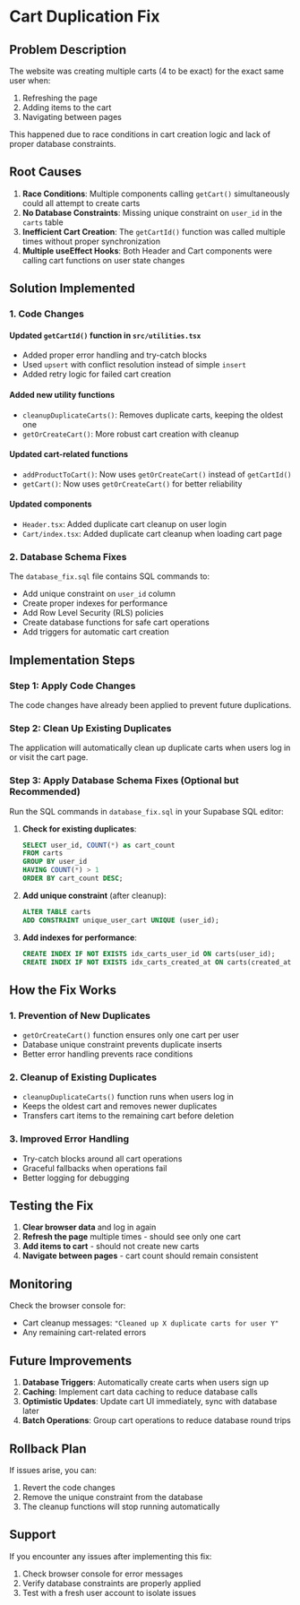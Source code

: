 # Cart Duplication Fix

## Problem Description

The website was creating multiple carts (4 to be exact) for the exact same user when:
1. Refreshing the page
2. Adding items to the cart
3. Navigating between pages

This happened due to race conditions in cart creation logic and lack of proper database constraints.

## Root Causes

1. **Race Conditions**: Multiple components calling `getCart()` simultaneously could all attempt to create carts
2. **No Database Constraints**: Missing unique constraint on `user_id` in the `carts` table
3. **Inefficient Cart Creation**: The `getCartId()` function was called multiple times without proper synchronization
4. **Multiple useEffect Hooks**: Both Header and Cart components were calling cart functions on user state changes

## Solution Implemented

### 1. Code Changes

#### Updated `getCartId()` function in `src/utilities.tsx`
- Added proper error handling and try-catch blocks
- Used `upsert` with conflict resolution instead of simple `insert`
- Added retry logic for failed cart creation

#### Added new utility functions
- `cleanupDuplicateCarts()`: Removes duplicate carts, keeping the oldest one
- `getOrCreateCart()`: More robust cart creation with cleanup

#### Updated cart-related functions
- `addProductToCart()`: Now uses `getOrCreateCart()` instead of `getCartId()`
- `getCart()`: Now uses `getOrCreateCart()` for better reliability

#### Updated components
- `Header.tsx`: Added duplicate cart cleanup on user login
- `Cart/index.tsx`: Added duplicate cart cleanup when loading cart page

### 2. Database Schema Fixes

The `database_fix.sql` file contains SQL commands to:
- Add unique constraint on `user_id` column
- Create proper indexes for performance
- Add Row Level Security (RLS) policies
- Create database functions for safe cart operations
- Add triggers for automatic cart creation

## Implementation Steps

### Step 1: Apply Code Changes
The code changes have already been applied to prevent future duplications.

### Step 2: Clean Up Existing Duplicates
The application will automatically clean up duplicate carts when users log in or visit the cart page.

### Step 3: Apply Database Schema Fixes (Optional but Recommended)
Run the SQL commands in `database_fix.sql` in your Supabase SQL editor:

1. **Check for existing duplicates**:
   ```sql
   SELECT user_id, COUNT(*) as cart_count
   FROM carts
   GROUP BY user_id
   HAVING COUNT(*) > 1
   ORDER BY cart_count DESC;
   ```

2. **Add unique constraint** (after cleanup):
   ```sql
   ALTER TABLE carts 
   ADD CONSTRAINT unique_user_cart UNIQUE (user_id);
   ```

3. **Add indexes for performance**:
   ```sql
   CREATE INDEX IF NOT EXISTS idx_carts_user_id ON carts(user_id);
   CREATE INDEX IF NOT EXISTS idx_carts_created_at ON carts(created_at);
   ```

## How the Fix Works

### 1. Prevention of New Duplicates
- `getOrCreateCart()` function ensures only one cart per user
- Database unique constraint prevents duplicate inserts
- Better error handling prevents race conditions

### 2. Cleanup of Existing Duplicates
- `cleanupDuplicateCarts()` function runs when users log in
- Keeps the oldest cart and removes newer duplicates
- Transfers cart items to the remaining cart before deletion

### 3. Improved Error Handling
- Try-catch blocks around all cart operations
- Graceful fallbacks when operations fail
- Better logging for debugging

## Testing the Fix

1. **Clear browser data** and log in again
2. **Refresh the page** multiple times - should see only one cart
3. **Add items to cart** - should not create new carts
4. **Navigate between pages** - cart count should remain consistent

## Monitoring

Check the browser console for:
- Cart cleanup messages: `"Cleaned up X duplicate carts for user Y"`
- Any remaining cart-related errors

## Future Improvements

1. **Database Triggers**: Automatically create carts when users sign up
2. **Caching**: Implement cart data caching to reduce database calls
3. **Optimistic Updates**: Update cart UI immediately, sync with database later
4. **Batch Operations**: Group cart operations to reduce database round trips

## Rollback Plan

If issues arise, you can:
1. Revert the code changes
2. Remove the unique constraint from the database
3. The cleanup functions will stop running automatically

## Support

If you encounter any issues after implementing this fix:
1. Check browser console for error messages
2. Verify database constraints are properly applied
3. Test with a fresh user account to isolate issues 